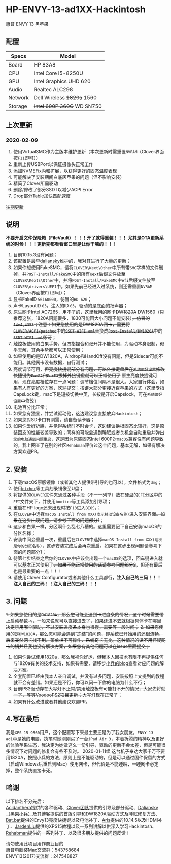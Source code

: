 # HP-ENVY-13-ad1XX-Hackintosh

惠普 ENVY 13 黑苹果

## 配置


| Specs | Model |
| --- | --- |
| Board | HP 83A8 |
| CPU | Intel Core i5-8250U |
| GPU | Intel Graphics UHD 620 |
| Audio | Realtec ALC298 |
| Network | Dell Wireless ~~1820a~~ 1560 |
| Storage | ~~Intel 600P 360G~~ WD SN750 |

## 上次更新

### 2020-02-09
1. 使用VirtualSMC作为主版本维护更新（本次更新时需重置`NVRAM`（Clover界面按`F11`即可））
2. 重新上传USBPort以保证摄像头正常工作
3. 添加NVMEFix内和扩展，以获得更好的固态温度表现
4. 可能解决了安装期间白底灰苹果的问题（但不影响安装）
5. 精简了Clover所需驱动
6. 删除/修改了部分SSDT以减少ACPI Error
7. Drop部分Table加快匹配速度

[往期更新](./ChangeLog.md)

## 说明

**不要开启文件保险箱（FileVault）！！！开了就得重装！！！**
**尤其是OTA更新系统的时候！！！更新完都看看窗口里是让你干嘛的！！！**
1. 目前10.15.3没有问题；
2. 该配置是最早[daliansky](https://github.com/daliansky/)维护的，我对其进行了大量的更新；
3. 如果你想使用FakeSMC，请将`CLOVER\Kext\Other`中所有带`SMC`字样的文件删掉，并`POST-Install/FakeSMC`中的所有`Kext`后缀文件放至`CLOVER\Kexts\Other`中，并将`POST-Install/FakeSMC`中`efi`后缀文件放至`CLOVER\drivers\UEFI`中。如果先前已经进入过系统，则还需重置`NVRAM`（Clover界面按`F11`即可）；
4. 显卡FakeID `56160000`，仿冒的`HD 620`；
5. 声卡LayoutID `03`，注入的ID `03`，驱动的是底面的扬声器；
6. 原生网卡Intel AC7265，用不了的，这里我用的网卡~~DW1820A~~ DW1560（只推荐这张，1820A问题很多，1830可能因大小问题不能安装）~~，仿冒的`14e4,4353`；注意：如果您使用的是DW1820A网卡，需要将`CLOVER/ACPI/patched`中的`SSDT-WIFI.aml`替换成`Post-Install/DW1820A`中的`SSDT-WIFI.aml`即可~~；
7. 触控板使用的白果手势，但四指捏合和张开并不能使用，为驱动本身限制，~~似乎~~无解，其余手势都可以正常使用；
8. 如果使用的是DW1820A，Airdrop和HandOff没有问题，但是Sidecar可能不能用。其他网卡没有数据，自行测试；
9. 亮度调节可用，~~但亮度快捷键部分有问题，可以外接键盘后在`系统偏好设置`修改快捷键为`Fn+F2`和`Fn+F3`拔掉外接键盘就可以正常使用了~~ 原生亮度快捷键可用，现在亮度档位存在一点问题：调节档位间隔不是很大。大家自行体会，如果有人有更好的方案，欢迎提交；按键大部分更接近百苹果的方式（这里专指CapsLock键，mac下是短按切换中英，长按是开启Capslock，可在`系统偏好设置`中修改）
10. 电池百分比正常；
11. 如果您有独显，并尝试驱动他，这边建议您直接放弃`Hackintosh`；
12. 如果您对SD卡口有刚需，请自备读卡器；
13. 如果你爱好折腾，并觉得系统时不时会卡，这边建议换根固态比较好，这是原装固态的性能较差导致的；同样的可能会遇到睡眠或者关机会自动重启并弹出`您的电脑遇到问题重启`，这是因为原装固态Intel 600P对`macOS`兼容性有问题导致的，我上网查了在别的社区`Rehabman`评价过这个问题，基本无解，如果有解决方案欢迎PR。


## 2. 安装


1. 下载macOS原版镜像（或者其他人提供带引导的也可以），文件格式为`dmg`；
2. 使用[`etcher`](https://www.balena.io/etcher/)等工具刻录镜像至U盘；
3. 将提供的`CLOVER`文件夹通过各种手段（不一一列举）放在硬盘的`EFI`分区中的`EFI`文件夹下，并使用`bootice`等工具添加引导项；
4. 重启在HP logo还未出现时按`F10`进入`BIOS`，；
5. 在`CLOVER`中选择`macOS Install from XXX(表示移动设备名称)`进入安装界面~~。如果在这步出现问题，请参考下面的问题部分1~~；
6. 这步和白果一样，分区啊什么乱七八糟的。这里需要记下自己安装macOS的分区名称；
7. 安装中间会重启一次，重启后在`CLOVER`中选择`macOS Install from XXX(这次是你的分区名称)`，这步安装完成后会再次重启。如果在这步出现问题请参考下面的问题部分1；
8. 待第七步结束之后你的`CLOVER`中应该会出现一个`macOS`的选项，回车键进入就可以基本正常使用了~~，如果不能正常使用的话请参考问题部分2~~，但还有最后也是最重要的一点！！！
9. 请使用Clover Configurator或者其他什么工具都行，**注入自己的三码！！！注入自己的三码！！注入自己的三码！！！**

## 3. 问题


~~1. 如果您使用的是`DW1820A`，那么您可能会遇到卡进度条的情况，这个时候需要带上启动参数`-v`，一般来说就可以直接进去了，如果还进不去就根据具体卡在哪里决定禁用哪个驱动，不过安装进度条本身也很慢，需要等一段时间；~~
~~2. 如果您使用的是`DW1820A`，那么您可能会遇到“冻结”的问题，即系统已开始用的还很流畅，后来突然网卡找不到、菜单栏不可操作、系统奇卡无比。这种情况的话不用怀疑网卡的锅并且我也没有解决方案，如果您有其他问题可以在issue里面提交；~~

1. 如果你尝试使用1820a，那么我祝你好运，但我本人因技术有限不再提供任何与1820a有关的技术支持，如果有需要，请移步[小兵的blog](https://blog.daliansky.net)查看对应问题的解决方案。
2. 全套配置已经由我本人亲自调试，并没有过多问题，安装按照上文提到的教程就不会有差错。如果还是不行，你可以问一下你的电脑为什么不行；
3. ~~目前PS2驱动存在大写灯不正常/禁用触控板有可能打不开的情况，大家先将就一下，等等VoodooPS2项目更新；~~大写灯现在正常了；
4. 如果有什么改进或者其他建议欢迎PR。

## 4.写在最后


我是`XPS 15 9560`用户，这个配置写下来最主要还是为了我女朋友，`ENVY 13 ad1XX`是她的电脑，执笔时她刚刚买了一台`iPad Air 3`，本着折腾的精神以及更好的体验苹果生态，我决定为她做这么一份引导，驱动的更新不会太差，但是可能很多情况下对问题的修复会有些不及时。
2020-01-11续
这台机子奉劝大家千万不要用1820A，按照小兵的方法，原则上是不能驱动的，但是可以通过固件保留的方式（启动Windows后重启到Mac）使用网卡，但代价是不能睡眠，一睡网卡必定掉，整个系统直接卡死。

## 鸣谢

以下排名不分先后：<br>
[Acidanthera](https://github.com/acidanthera)提供的各种驱动、[Clover团队](https://github.com/CloverHackyColor)提供的引导及部分驱动、[Daliansky（黑果小兵）](https://github.com/daliansky/)及其[博客](https://blog.daliansky.net/)提供的首版引导和DW1820A驱动方式及睡眠修复方法、[Bat.bat](https://github.com/williambj1)提供的Envy13亮度快捷键以及电池补丁、[Aris](https://ariser.cn)提供的10.14.5以及HDMI补丁、[JardenLiu](https://github.com/jardenliu)提供的XPS15教程以及一系列讲解以供深入学习Hackintosh、[Rehabman](https://bitbucket.org/%7Be26fb9ce-5cc2-4e36-8576-7a8faae8e194%7D/)提供的一系列补丁、以及很多朋友提供的问题反馈！



请勿使用此项目用作商业目的<br>
惠普电脑装Mac交流群：543758684<br>
ENVY13(2017)交流群：247548827<br>
